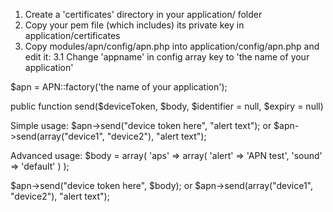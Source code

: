 1. Create a 'certificates' directory in your application/ folder
2. Copy your pem file (which includes) its private key in application/certificates
3. Copy modules/apn/config/apn.php into application/config/apn.php and edit it:
	3.1 Change 'appname' in config array key to 'the name of your application'


 $apn = APN::factory('the name of your application');

 public function send($deviceToken, $body, $identifier = null, $expiry = null)

Simple usage:
 $apn->send("device token here", "alert text");
or
 $apn->send(array("device1", "device2"), "alert text");

Advanced usage:
 $body = array(
	    'aps' => array(
	        'alert' => 'APN test',
	        'sound' => 'default'
	    )
 );

 $apn->send("device token here", $body);
 or
 $apn->send(array("device1", "device2"), "alert text"); 
